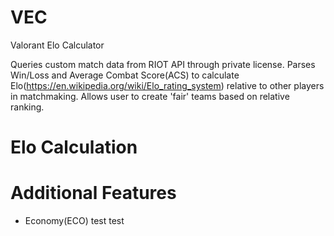# VEC

Valorant Elo Calculator

Queries custom match data from RIOT API through private license.
Parses Win/Loss and Average Combat Score(ACS) to calculate Elo(https://en.wikipedia.org/wiki/Elo_rating_system) relative to other players in matchmaking.
Allows user to create 'fair' teams based on relative ranking.

# Elo Calculation

# Additional Features

- Economy(ECO)
test test
